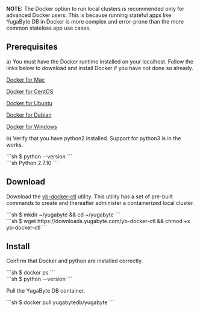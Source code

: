 **NOTE:**
The Docker option to run local clusters is recommended only for advanced Docker users. This is because running stateful apps like YugaByte DB in Docker is more complex and error-prone than the more common stateless app use cases.


## Prerequisites

a) You must have the Docker runtime installed on your localhost. Follow the links below to download and install Docker if you have not done so already.

<i class="fab fa-apple" aria-hidden="true"></i> [Docker for Mac](https://store.docker.com/editions/community/docker-ce-desktop-mac) 

<i class="fab fa-centos"></i> [Docker for CentOS](https://store.docker.com/editions/community/docker-ce-server-centos) 

<i class="fab fa-ubuntu"></i> [Docker for Ubuntu](https://store.docker.com/editions/community/docker-ce-server-ubuntu) 

<i class="icon-debian"></i> [Docker for Debian](https://store.docker.com/editions/community/docker-ce-server-debian) 

<i class="fab fa-windows" aria-hidden="true"></i> [Docker for Windows](https://store.docker.com/editions/community/docker-ce-desktop-windows) 

b) Verify that you have python2 installed. Support for python3 is in the works.
<div class='copy separator-dollar'>
```sh
$ python --version
```
</div>
```sh
Python 2.7.10
```

## Download

Download the [yb-docker-ctl](../../admin/yb-docker-ctl/) utility. This utility has a set of pre-built commands to create and thereafter administer a containerized local cluster. 
<div class='copy separator-dollar'>
```sh
$ mkdir ~/yugabyte && cd ~/yugabyte
```
</div>
<div class='copy separator-dollar'>
```sh
$ wget https://downloads.yugabyte.com/yb-docker-ctl && chmod +x yb-docker-ctl
```
</div>

## Install

Confirm that Docker and python are installed correctly.
<div class='copy separator-dollar'>
```sh
$ docker ps
```
</div>
<div class='copy separator-dollar'>
```sh
$ python --version
```
</div>

Pull the YugaByte DB container.
<div class='copy separator-dollar'>
```sh
$ docker pull yugabytedb/yugabyte
```
</div>

